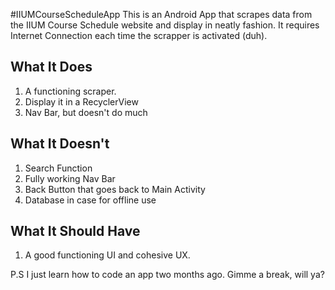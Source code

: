 #IIUMCourseScheduleApp
This is an Android App that scrapes data from the IIUM Course Schedule website and display in neatly fashion.
It requires Internet Connection each time the scrapper is activated (duh).

## What It Does
1. A functioning scraper.
2. Display it in a RecyclerView
3. Nav Bar, but doesn't do much

## What It Doesn't
1. Search Function
2. Fully working Nav Bar
3. Back Button that goes back to Main Activity
4. Database in case for offline use

## What It Should Have
1. A good functioning UI and cohesive UX.

P.S I just learn how to code an app two months ago. Gimme a break, will ya?
